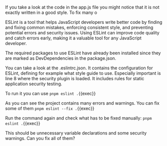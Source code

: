 If you take a look at the code in the app.js file you might notice that it is not exactly written in a good style. To fix many o

ESLint is a tool that helps JavaScript developers write better code by finding and fixing common mistakes, enforcing consistent style, and preventing potential errors and security issues. Using ESLint can improve code quality and catch errors early, making it a valuable tool for any JavaScript developer.

The required packages to use ESLint have already been installed since they are marked as DevDependencies in the package.json.

You can take a look at the .eslintrc.json. It contains the configuration for ESLint, defining for example what style guide to use.
Especially important is line 8 where the security plugin is loaded. It includes rules for static application security testing.

To run it you can use
`pnpm eslint .`{{exec}}

As you can see the project contains many errors and warnings. You can fix some of them
`pnpm eslint --fix .`{{exec}}

Run the command again and check what has to be fixed manually:
`pnpm eslint .`{{exec}}

This should be unnecessary variable declarations and some security warnings. Can you fix all of them?